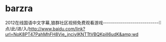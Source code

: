 # barzra
2012在线国语中文字幕,狼群社区视频免费观看游戏----------------------------❕❕点/此/进/入/http://www.baidu.com/link?url=NoK8PT47PahMhFH8Vie_jnciyIKNTTtVBQKpill6udK&amp;wd
